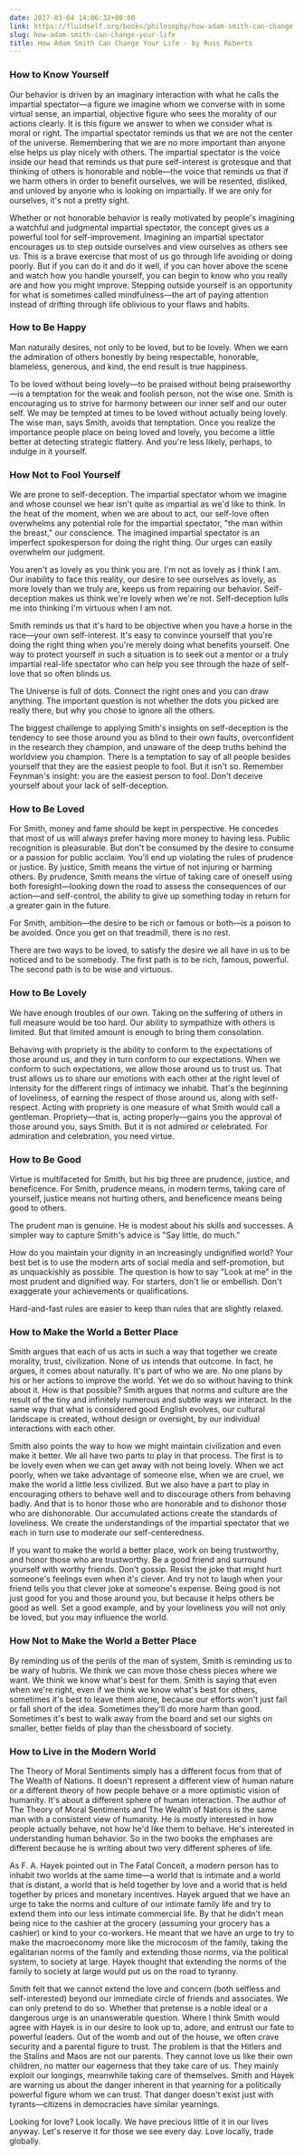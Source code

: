 ```yaml
---
date: 2017-03-04 14:06:32+00:00
link: https://fluidself.org/books/philosophy/how-adam-smith-can-change-your-life
slug: how-adam-smith-can-change-your-life
title: How Adam Smith Can Change Your Life - by Russ Roberts
---
```


### How to Know Yourself

Our behavior is driven by an imaginary interaction with what he calls the impartial spectator—a figure we imagine whom we converse with in some virtual sense, an impartial, objective figure who sees the morality of our actions clearly. It is this figure we answer to when we consider what is moral or right. The impartial spectator reminds us that we are not the center of the universe. Remembering that we are no more important than anyone else helps us play nicely with others. The impartial spectator is the voice inside our head that reminds us that pure self-interest is grotesque and that thinking of others is honorable and noble—the voice that reminds us that if we harm others in order to benefit ourselves, we will be resented, disliked, and unloved by anyone who is looking on impartially. If we are only for ourselves, it's not a pretty sight.

Whether or not honorable behavior is really motivated by people's imagining a watchful and judgmental impartial spectator, the concept gives us a powerful tool for self-improvement. Imagining an impartial spectator encourages us to step outside ourselves and view ourselves as others see us. This is a brave exercise that most of us go through life avoiding or doing poorly. But if you can do it and do it well, if you can hover above the scene and watch how you handle yourself, you can begin to know who you really are and how you might improve. Stepping outside yourself is an opportunity for what is sometimes called mindfulness—the art of paying attention instead of drifting through life oblivious to your flaws and habits.

### How to Be Happy

Man naturally desires, not only to be loved, but to be lovely. When we earn the admiration of others honestly by being respectable, honorable, blameless, generous, and kind, the end result is true happiness.

To be loved without being lovely—to be praised without being praiseworthy—is a temptation for the weak and foolish person, not the wise one. Smith is encouraging us to strive for harmony between our inner self and our outer self. We may be tempted at times to be loved without actually being lovely. The wise man, says Smith, avoids that temptation. Once you realize the importance people place on being loved and lovely, you become a little better at detecting strategic flattery. And you're less likely, perhaps, to indulge in it yourself.

### How Not to Fool Yourself

We are prone to self-deception. The impartial spectator whom we imagine and whose counsel we hear isn't quite as impartial as we'd like to think. In the heat of the moment, when we are about to act, our self-love often overwhelms any potential role for the impartial spectator, "the man within the breast," our conscience. The imagined impartial spectator is an imperfect spokesperson for doing the right thing. Our urges can easily overwhelm our judgment.

You aren't as lovely as you think you are. I'm not as lovely as I think I am. Our inability to face this reality, our desire to see ourselves as lovely, as more lovely than we truly are, keeps us from repairing our behavior. Self-deception makes us think we're lovely when we're not. Self-deception lulls me into thinking I'm virtuous when I am not.

Smith reminds us that it's hard to be objective when you have a horse in the race—your own self-interest. It's easy to convince yourself that you're doing the right thing when you're merely doing what benefits yourself. One way to protect yourself in such a situation is to seek out a mentor or a truly impartial real-life spectator who can help you see through the haze of self-love that so often blinds us.

The Universe is full of dots. Connect the right ones and you can draw anything. The important question is not whether the dots you picked are really there, but why you chose to ignore all the others.

The biggest challenge to applying Smith's insights on self-deception is the tendency to see those around you as blind to their own faults, overconfident in the research they champion, and unaware of the deep truths behind the worldview you champion. There is a temptation to say of all people besides yourself that they are the easiest people to fool. But it isn't so. Remember Feynman's insight: you are the easiest person to fool. Don't deceive yourself about your lack of self-deception.

### How to Be Loved

For Smith, money and fame should be kept in perspective. He concedes that most of us will always prefer having more money to having less. Public recognition is pleasurable. But don't be consumed by the desire to consume or a passion for public acclaim. You'll end up violating the rules of prudence or justice. By justice, Smith means the virtue of not injuring or harming others. By prudence, Smith means the virtue of taking care of oneself using both foresight—looking down the road to assess the consequences of our action—and self-control, the ability to give up something today in return for a greater gain in the future.

For Smith, ambition—the desire to be rich or famous or both—is a poison to be avoided. Once you get on that treadmill, there is no rest.

There are two ways to be loved, to satisfy the desire we all have in us to be noticed and to be somebody. The first path is to be rich, famous, powerful. The second path is to be wise and virtuous.

### How to Be Lovely

We have enough troubles of our own. Taking on the suffering of others in full measure would be too hard. Our ability to sympathize with others is limited. But that limited amount is enough to bring them consolation.

Behaving with propriety is the ability to conform to the expectations of those around us, and they in turn conform to our expectations. When we conform to such expectations, we allow those around us to trust us. That trust allows us to share our emotions with each other at the right level of intensity for the different rings of intimacy we inhabit. That's the beginning of loveliness, of earning the respect of those around us, along with self-respect. Acting with propriety is one measure of what Smith would call a gentleman. Propriety—that is, acting properly—gains you the approval of those around you, says Smith. But it is not admired or celebrated. For admiration and celebration, you need virtue.

### How to Be Good

Virtue is multifaceted for Smith, but his big three are prudence, justice, and beneficence. For Smith, prudence means, in modern terms, taking care of yourself, justice means not hurting others, and beneficence means being good to others.

The prudent man is genuine. He is modest about his skills and successes. A simpler way to capture Smith's advice is "Say little, do much."

How do you maintain your dignity in an increasingly undignified world? Your best bet is to use the modern arts of social media and self-promotion, but as unquackishly as possible. The question is how to say "Look at me" in the most prudent and dignified way. For starters, don't lie or embellish. Don't exaggerate your achievements or qualifications.

Hard-and-fast rules are easier to keep than rules that are slightly relaxed.

### How to Make the World a Better Place

Smith argues that each of us acts in such a way that together we create morality, trust, civilization. None of us intends that outcome. In fact, he argues, it comes about naturally. It's part of who we are. No one plans by his or her actions to improve the world. Yet we do so without having to think about it. How is that possible? Smith argues that norms and culture are the result of the tiny and infinitely numerous and subtle ways we interact. In the same way that what is considered good English evolves, our cultural landscape is created, without design or oversight, by our individual interactions with each other.

Smith also points the way to how we might maintain civilization and even make it better. We all have two parts to play in that process. The first is to be lovely even when we can get away with not being lovely. When we act poorly, when we take advantage of someone else, when we are cruel, we make the world a little less civilized. But we also have a part to play in encouraging others to behave well and to discourage others from behaving badly. And that is to honor those who are honorable and to dishonor those who are dishonorable. Our accumulated actions create the standards of loveliness. We create the understandings of the impartial spectator that we each in turn use to moderate our self-centeredness.

If you want to make the world a better place, work on being trustworthy, and honor those who are trustworthy. Be a good friend and surround yourself with worthy friends. Don't gossip. Resist the joke that might hurt someone's feelings even when it's clever. And try not to laugh when your friend tells you that clever joke at someone's expense. Being good is not just good for you and those around you, but because it helps others be good as well. Set a good example, and by your loveliness you will not only be loved, but you may influence the world.

### How Not to Make the World a Better Place

By reminding us of the perils of the man of system, Smith is reminding us to be wary of hubris. We think we can move those chess pieces where we want. We think we know what's best for them. Smith is saying that even when we're right, even if we think we know what's best for others, sometimes it's best to leave them alone, because our efforts won't just fail or fall short of the idea. Sometimes they'll do more harm than good. Sometimes it's best to walk away from the board and set our sights on smaller, better fields of play than the chessboard of society.

### How to Live in the Modern World

The Theory of Moral Sentiments simply has a different focus from that of The Wealth of Nations. It doesn't represent a different view of human nature or a different theory of how people behave or a more optimistic vision of humanity. It's about a different sphere of human interaction. The author of The Theory of Moral Sentiments and The Wealth of Nations is the same man with a consistent view of humanity. He is mostly interested in how people actually behave, not how he'd like them to behave. He's interested in understanding human behavior. So in the two books the emphases are different because he is writing about two very different spheres of life.

As F. A. Hayek pointed out in The Fatal Conceit, a modern person has to inhabit two worlds at the same time—a world that is intimate and a world that is distant, a world that is held together by love and a world that is held together by prices and monetary incentives. Hayek argued that we have an urge to take the norms and culture of our intimate family life and try to extend them into our less intimate commercial life. By that he didn't mean being nice to the cashier at the grocery (assuming your grocery has a cashier) or kind to your co-workers. He meant that we have an urge to try to make the macroeconomy more like the microcosm of the family, taking the egalitarian norms of the family and extending those norms, via the political system, to society at large. Hayek thought that extending the norms of the family to society at large would put us on the road to tyranny.

Smith felt that we cannot extend the love and concern (both selfless and self-interested) beyond our immediate circle of friends and associates. We can only pretend to do so. Whether that pretense is a noble ideal or a dangerous urge is an unanswerable question. Where I think Smith would agree with Hayek is in our desire to look up to, adore, and entrust our fate to powerful leaders. Out of the womb and out of the house, we often crave security and a parental figure to trust. The problem is that the Hitlers and the Stalins and Maos are not our parents. They cannot love us like their own children, no matter our eagerness that they take care of us. They mainly exploit our longings, meanwhile taking care of themselves. Smith and Hayek are warning us about the danger inherent in that yearning for a politically powerful figure whom we can trust. That danger doesn't exist just with tyrants—citizens in democracies have similar yearnings.

Looking for love? Look locally. We have precious little of it in our lives anyway. Let's reserve it for those we see every day. Love locally, trade globally.

